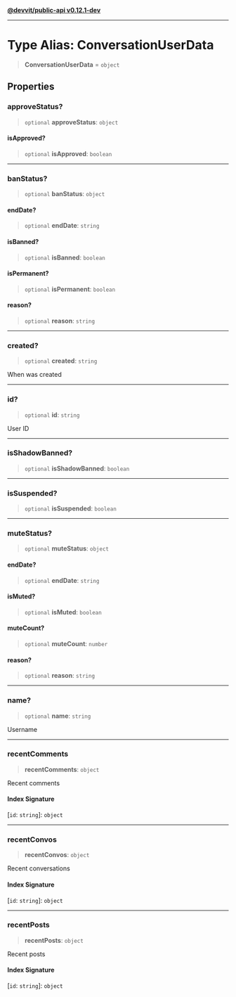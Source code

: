 [**@devvit/public-api v0.12.1-dev**](../../README.md)

---

# Type Alias: ConversationUserData

> **ConversationUserData** = `object`

## Properties

<a id="approvestatus"></a>

### approveStatus?

> `optional` **approveStatus**: `object`

#### isApproved?

> `optional` **isApproved**: `boolean`

---

<a id="banstatus"></a>

### banStatus?

> `optional` **banStatus**: `object`

#### endDate?

> `optional` **endDate**: `string`

#### isBanned?

> `optional` **isBanned**: `boolean`

#### isPermanent?

> `optional` **isPermanent**: `boolean`

#### reason?

> `optional` **reason**: `string`

---

<a id="created"></a>

### created?

> `optional` **created**: `string`

When was created

---

<a id="id"></a>

### id?

> `optional` **id**: `string`

User ID

---

<a id="isshadowbanned"></a>

### isShadowBanned?

> `optional` **isShadowBanned**: `boolean`

---

<a id="issuspended"></a>

### isSuspended?

> `optional` **isSuspended**: `boolean`

---

<a id="mutestatus"></a>

### muteStatus?

> `optional` **muteStatus**: `object`

#### endDate?

> `optional` **endDate**: `string`

#### isMuted?

> `optional` **isMuted**: `boolean`

#### muteCount?

> `optional` **muteCount**: `number`

#### reason?

> `optional` **reason**: `string`

---

<a id="name"></a>

### name?

> `optional` **name**: `string`

Username

---

<a id="recentcomments"></a>

### recentComments

> **recentComments**: `object`

Recent comments

#### Index Signature

\[`id`: `string`\]: `object`

---

<a id="recentconvos"></a>

### recentConvos

> **recentConvos**: `object`

Recent conversations

#### Index Signature

\[`id`: `string`\]: `object`

---

<a id="recentposts"></a>

### recentPosts

> **recentPosts**: `object`

Recent posts

#### Index Signature

\[`id`: `string`\]: `object`
